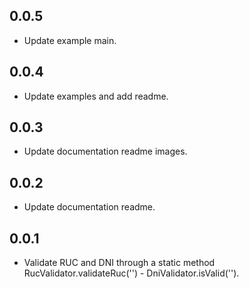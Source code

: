 ## 0.0.5

* Update example main.
## 0.0.4

* Update examples and add readme.
## 0.0.3

* Update documentation readme images.
## 0.0.2

* Update documentation readme.
## 0.0.1

* Validate RUC and DNI through a static method RucValidator.validateRuc('') - DniValidator.isValid('').

